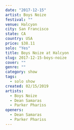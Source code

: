 ```yaml
---
date: "2017-12-15"
artist: Boys Noize
festival: ""
venue: Halcyon
city: San Francisco
state: CA
country: USA
price: $38.11
solo: "Yes"
title: Boys Noize at Halcyon
slug: 2017-12-15-boys-noize
cover: ""
genre: ""
category: show
tags:
  - solo show
created: 02/15/2019
artists:
  - Boys Noize
  - Dean Samaras
  - Parker Phariss
openers:
  - Dean Samaras
  - Parker Phariss
---
```

